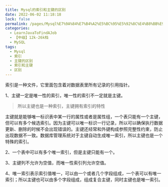 ```yaml
---
title: Mysql的索引和主键的区别
date: 2022-06-02 11:18:18
lock: false
permalink: /pages/Mysql%E7%9A%84%E7%B4%A2%E5%BC%95%E5%92%8C%E4%B8%BB%E9%94%AE%E7%9A%84%E5%8C%BA%E5%88%AB
categories: 
  - LearnJavaToFindAJob
  - 【中级】12k-26k档
  - MySQL
tags: 
  - Mysql
  - 索引
  - 主键的区别
  - 索引和主键
  - 区别
---
```

 索引是一种文件，它里面包含着对数据表里所有记录的引用指针。



1、主键一定是唯一性的索引，唯一性的索引不一定就是主键。

> 所以主键也是一种索引，主键拥有索引的特性

 主键就是能够唯一标识表中某一行的属性或者是属性组，一个表只能有一个主键，但可以有多个候选索引。因为主键可以唯一标识一行记录，所以可以确保执行数据更新、删除的时候不会出现错误的。主键还经常和外键构成参照完整性约束，防止出现数据不一致。数据库管理系统对于主键自动生成唯一索引，所以主键也是一个特殊的索引。

 2、一个表中可以有多个唯一索引，但是主键只能有一个。

 3、主键列不允许为空值，而唯一性索引列允许空值。

4、唯一索引表示索引值唯一，可以由一个或者几个字段组成，一个表可以有唯一索引；所以主键也可以由多个字段组成，组成复合主键，同时主键也是唯一索引。



